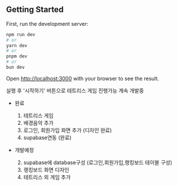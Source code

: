 ## Getting Started

First, run the development server:

```bash
npm run dev
# or
yarn dev
# or
pnpm dev
# or
bun dev
```

Open [http://localhost:3000](http://localhost:3000) with your browser to see the result.

실행 후 '시작하기' 버튼으로 테트리스 게임 진행가능
계속 개발중

- 완료

  1. 테트리스 게임
  2. 배경음악 추가
  3. 로그인, 회원가입 화면 추가 (디자인 완료)
  4. supabase연동 (완료)

- 개발예정

  2. supabase에 database구성 (로그인,회원가입,랭킹보드 테이블 구성)
  3. 랭킹보드 화면 디자인
  4. 테트리스 외 게임 추가
